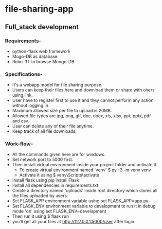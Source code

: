 # file-sharing-app
## Full_stack development
### Requirements-
   * python-flask web framework
   * Mogo-DB as database
   * Robo-3T to browse Mongo-DB
### Specifications-
   * It's a webapp model for file sharing purpose.
   * Users can keep their files here and download them or share with ohers using link.
   * User have to register first to use it and they cannot perform any action without logging in.
   * Maximum allowed size per file to upload is 20MB.
   * Allowed file types are jpg, png, gif, doc, docx, xls, xlsx, ppt, pptx, pdf and csv.
   * User can delete any of their file anytime.
   * Keep track of all file downloads.
     
### Work-flow-
   * All the commands given here are for windows.
   * Set network port to 5000 first.
   * Then install virtual environment inside your project folder and activate it.
      * To create virtual environment named 'venv' $ py -3 -m venv venv
      * Activate it using $ venv\Scripts\activate 
   * Install flask using pip install Flask
   * Install all dependencies in requirements.txt.
   * Create a directory named 'uploads' inside root directory which stores all the files uploaded by users.
   * Set FLASK_APP environment variable using set FLASK_APP=app.py
   * Set FLASK_ENV environment variable to development to run it in debug mode 'on' using set FLASK_ENV=development
   * Then run it using $ flask run
   * you'll get all your files at http://127.0.0.1:5000/user after login.
     
